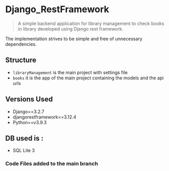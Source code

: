 # Django_RestFramework
> A simple backend application for library management to check books in library developed using Django rest framework.

The implementation strives to be simple and free of unnecessary dependencies.

## Structure
- `libraryManagement` is the main project with settings file
- `books` it is the app of the main project containing the models and the api urls

## Versions Used
- Django==3.2.7
- djangorestframework==3.12.4
- Python==v3.9.3

## DB used is :
- SQL Lite 3


### Code Files added to the main branch
